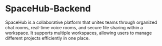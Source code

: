 # SpaceHub-Backend
SpaceHub is a collaborative platform that unites teams through organized chat rooms, real-time voice rooms, and secure file sharing within a workspace. It supports multiple workspaces, allowing users to manage different projects efficiently in one place.
